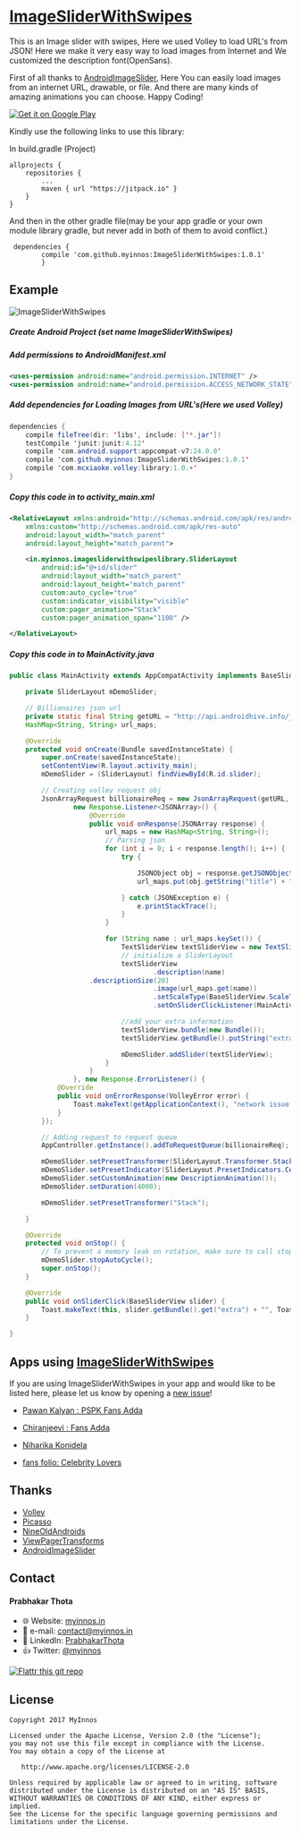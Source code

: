 # [ImageSliderWithSwipes](https://myinnos.github.io/ImageSliderWithSwipes/ "View Website - ImageSliderWithSwipes")

This is an Image slider with swipes, Here we used Volley to load URL's from JSON! Here we make it very easy way to load images from Internet and We customized the description font(OpenSans).

First of all thanks to [AndroidImageSlider](https://github.com/daimajia/AndroidImageSlider "AndroidImageSlider"), Here You can easily load images from an internet URL, drawable, or file. And there are many kinds of amazing animations you can choose. Happy Coding!

[![Get it on Google Play](https://raw.github.com/repat/README-template/master/googleplay.png)](https://ff.app.link/gt_get_app)

Kindly use the following links to use this library:

In build.gradle (Project)

	allprojects {
		repositories {
			...
			maven { url "https://jitpack.io" }
		}
	}
	
And then in the other gradle file(may be your app gradle or your own module library gradle, but never add in both of them to avoid conflict.)
	
	 dependencies {
	        compile 'com.github.myinnos:ImageSliderWithSwipes:1.0.1'
	        }

## Example

![ImageSliderWithSwipes](https://raw.githubusercontent.com/myinnos/ImageSliderWithSwipes/master/gif/image_slide_example.gif)

##### Create Android Project (set name ImageSliderWithSwipes)

##### Add permissions to AndroidManifest.xml

```xml
<uses-permission android:name="android.permission.INTERNET" />
<uses-permission android:name="android.permission.ACCESS_NETWORK_STATE" />
```

##### Add dependencies for Loading Images from URL's(Here we used Volley)

```java
dependencies {
    compile fileTree(dir: 'libs', include: ['*.jar'])
    testCompile 'junit:junit:4.12'
    compile 'com.android.support:appcompat-v7:24.0.0'
    compile 'com.github.myinnos:ImageSliderWithSwipes:1.0.1'
    compile 'com.mcxiaoke.volley:library:1.0.+'
}
```

##### Copy this code in to activity_main.xml

```xml
<RelativeLayout xmlns:android="http://schemas.android.com/apk/res/android"
    xmlns:custom="http://schemas.android.com/apk/res-auto"
    android:layout_width="match_parent"
    android:layout_height="match_parent">

    <in.myinnos.imagesliderwithswipeslibrary.SliderLayout
        android:id="@+id/slider"
        android:layout_width="match_parent"
        android:layout_height="match_parent"
        custom:auto_cycle="true"
        custom:indicator_visibility="visible"
        custom:pager_animation="Stack"
        custom:pager_animation_span="1100" />

</RelativeLayout>
```
##### Copy this code in to MainActivity.java

```java
public class MainActivity extends AppCompatActivity implements BaseSliderView.OnSliderClickListener {

    private SliderLayout mDemoSlider;

    // Billionaires json url
    private static final String getURL = "http://api.androidhive.info/json/movies.json";
    HashMap<String, String> url_maps;

    @Override
    protected void onCreate(Bundle savedInstanceState) {
        super.onCreate(savedInstanceState);
        setContentView(R.layout.activity_main);
        mDemoSlider = (SliderLayout) findViewById(R.id.slider);

        // Creating volley request obj
        JsonArrayRequest billionaireReq = new JsonArrayRequest(getURL,
                new Response.Listener<JSONArray>() {
                    @Override
                    public void onResponse(JSONArray response) {
                        url_maps = new HashMap<String, String>();
                        // Parsing json
                        for (int i = 0; i < response.length(); i++) {
                            try {

                                JSONObject obj = response.getJSONObject(i);
                                url_maps.put(obj.getString("title") + " - " + obj.getString("releaseYear"), obj.getString("image"));

                            } catch (JSONException e) {
                                e.printStackTrace();
                            }
                        }

                        for (String name : url_maps.keySet()) {
                            TextSliderView textSliderView = new TextSliderView(MainActivity.this);
                            // initialize a SliderLayout
                            textSliderView
                                    .description(name)
				    .descriptionSize(20)
                                    .image(url_maps.get(name))
                                    .setScaleType(BaseSliderView.ScaleType.CenterCrop)
                                    .setOnSliderClickListener(MainActivity.this);

                            //add your extra information
                            textSliderView.bundle(new Bundle());
                            textSliderView.getBundle().putString("extra", name);

                            mDemoSlider.addSlider(textSliderView);
                        }
                    }
                }, new Response.ErrorListener() {
            @Override
            public void onErrorResponse(VolleyError error) {
                Toast.makeText(getApplicationContext(), "network issue: please enable wifi/mobile data", Toast.LENGTH_SHORT).show();
            }
        });

        // Adding request to request queue
        AppController.getInstance().addToRequestQueue(billionaireReq);

        mDemoSlider.setPresetTransformer(SliderLayout.Transformer.Stack);
        mDemoSlider.setPresetIndicator(SliderLayout.PresetIndicators.Center_Top);
        mDemoSlider.setCustomAnimation(new DescriptionAnimation());
        mDemoSlider.setDuration(4000);

        mDemoSlider.setPresetTransformer("Stack");

    }

    @Override
    protected void onStop() {
        // To prevent a memory leak on rotation, make sure to call stopAutoCycle() on the slider before activity or fragment is destroyed
        mDemoSlider.stopAutoCycle();
        super.onStop();
    }

    @Override
    public void onSliderClick(BaseSliderView slider) {
        Toast.makeText(this, slider.getBundle().get("extra") + "", Toast.LENGTH_SHORT).show();
    }

}

```
## Apps using [ImageSliderWithSwipes](https://myinnos.github.io/ImageSliderWithSwipes/ "View Website - ImageSliderWithSwipes")
If you are using ImageSliderWithSwipes in your app and would like to be listed here, please let us know by opening a [new issue](https://github.com/myinnos/ImageSliderWithSwipes/issues/new)!

 * [Pawan Kalyan : PSPK Fans Adda](https://play.google.com/store/apps/details?id=com.myinnos.pawankalyan "Pawan Kalyan : PSPK Fans Adda")

 * [Chiranjeevi : Fans Adda](https://play.google.com/store/apps/details?id=com.myinnos.chiru "Chiranjeevi : Fans Adda")
 
 * [Niharika Konidela](https://play.google.com/store/apps/details?id=com.fansfolio.niharika "Niharika Konidela")
 
 * [fans folio: Celebrity Lovers](https://play.google.com/store/apps/details?id=in.myinnos.fansfolio "fans folio: Celebrity Lovers")


## Thanks
- [Volley](https://github.com/mcxiaoke/android-volley)
- [Picasso](https://github.com/square/picasso)
- [NineOldAndroids](https://github.com/JakeWharton/NineOldAndroids)
- [ViewPagerTransforms](https://github.com/ToxicBakery/ViewPagerTransforms)
- [AndroidImageSlider](https://github.com/daimajia/AndroidImageSlider)

## Contact
#### Prabhakar Thota
* :globe_with_meridians: Website: [myinnos.in](http://www.myinnos.in "Prabhakar Thota")
* :email: e-mail: contact@myinnos.in
* :mag_right: LinkedIn: [PrabhakarThota](https://www.linkedin.com/in/prabhakarthota "Prabhakar Thota on LinkedIn")
* :thumbsup: Twitter: [@myinnos](https://twitter.com/myinnos "Prabhakar Thota on twitter")

[![Flattr this git repo](http://api.flattr.com/button/flattr-badge-large.png)](https://flattr.com/submit/auto?user_id=username&url=https://github.com/myinnos/ImageSliderWithSwipes&title=ImageSliderWithSwipes&language=&tags=github&category=software) 

License
-------

    Copyright 2017 MyInnos

    Licensed under the Apache License, Version 2.0 (the "License");
    you may not use this file except in compliance with the License.
    You may obtain a copy of the License at

       http://www.apache.org/licenses/LICENSE-2.0

    Unless required by applicable law or agreed to in writing, software
    distributed under the License is distributed on an "AS IS" BASIS,
    WITHOUT WARRANTIES OR CONDITIONS OF ANY KIND, either express or implied.
    See the License for the specific language governing permissions and
    limitations under the License.
